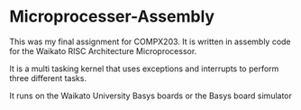 # Microprocesser-Assembly
This was my final assignment for COMPX203. 
It is written in assembly code for the Waikato RISC Architecture Microprocessor.

It is a multi tasking kernel that uses exceptions and interrupts to perform three different tasks.

It runs on the Waikato University Basys boards or the Basys board simulator
